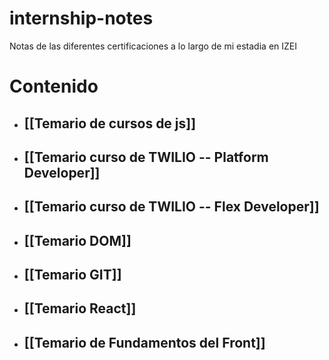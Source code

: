 # internship-notes
Notas de las diferentes certificaciones a lo largo de mi estadia en IZEI

# Contenido

- ## [[Temario de cursos de js]]
- ## [[Temario curso de TWILIO -- Platform Developer]]
- ## [[Temario curso de TWILIO -- Flex Developer]]
- ## [[Temario DOM]]
- ## [[Temario GIT]]
- ## [[Temario React]]
- ## [[Temario de Fundamentos del Front]]


